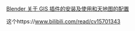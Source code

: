 [Blender 关于 GIS 插件的安装及使用和天地图的配置](https://www.jianshu.com/p/488f9ba27831)

这个https://www.bilibili.com/read/cv15701343
